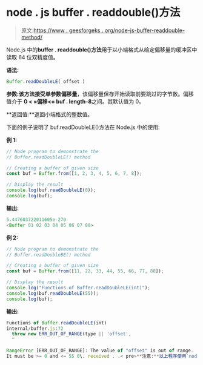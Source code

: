 # node . js buffer . readdouble()方法

> 原文:[https://www . geesforgeks . org/node-js-buffer-readdouble-method/](https://www.geeksforgeeks.org/node-js-buffer-readdoublele-method/)

Node.js 中的**buffer . readdouble()方法**用于以小端格式从给定偏移量的缓冲区中读取 64 位双精度值。

**语法:**

```js
Buffer.readDoubleLE( offset )
```

**参数:**该方法接受单参数**偏移量**，该偏移量保存开始读取前要跳过的字节数。偏移值介于 **0 < =偏移<= buf . length–8**之间。其默认值为 0。

**返回值:**返回小端格式的整数值。

下面的例子说明了 buf.readDoubleLE()方法在 Node.js 中的使用:

**例 1:**

```js
// Node program to demonstrate the
// Buffer.readDoubleLE() method

// Creating a buffer of given size
const buf = Buffer.from([1, 2, 3, 4, 5, 6, 7, 8]);

// Display the result
console.log(buf.readDoubleLE(0));
console.log(buf);
```

**输出:**

```js
5.447603722011605e-270
<Buffer 01 02 03 04 05 06 07 08>
```

**例 2:**

```js
// Node program to demonstrate the
// Buffer.readDoubleBE() method

// Creating a buffer of given size
const buf = Buffer.from([11, 22, 33, 44, 55, 66, 77, 88]);

// Display the result
console.log("Functions of Buffer.readDoubleLE(int)");
console.log(buf.readDoubleLE(55));
console.log(buf);
```

**输出:**

```js
Functions of Buffer.readDoubleLE(int)
internal/buffer.js:72
  throw new ERR_OUT_OF_RANGE(type || 'offset',
  ^

RangeError [ERR_OUT_OF_RANGE]: The value of "offset" is out of range.
It must be >= 0 and <= 55 0\. received . .< pre>**注意:**以上程序使用`node index.js`命令编译运行。**参考:**T2【https://nodejs . org/docs/latest-v 11 . x/API/buffer . html # buffer _ buf _ readdouble _ offset=>
```